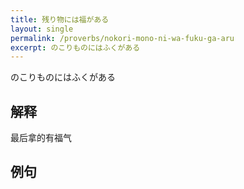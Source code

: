 ```yaml
---
title: 残り物には福がある
layout: single
permalink: /proverbs/nokori-mono-ni-wa-fuku-ga-aru
excerpt: のこりものにはふくがある
---
```


のこりものにはふくがある

## 解释

最后拿的有福气

## 例句

